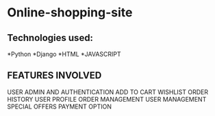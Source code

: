 # Online-shopping-site
Technologies used:
-------------------------------------------
*Python
*Django
*HTML
*JAVASCRIPT

FEATURES INVOLVED
------------------------------------
USER ADMIN AND AUTHENTICATION
ADD TO CART
WISHLIST
ORDER HISTORY
USER PROFILE
ORDER MANAGEMENT
USER MANAGEMENT
SPECIAL OFFERS
PAYMENT OPTION
